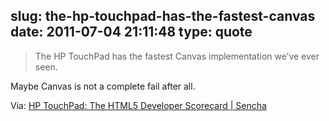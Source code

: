 slug: the-hp-touchpad-has-the-fastest-canvas
date: 2011-07-04 21:11:48
type: quote
---

> The HP TouchPad has the fastest Canvas implementation we’ve ever seen.

Maybe Canvas is not a complete fail after all.

 Via: [HP TouchPad: The HTML5 Developer Scorecard | Sencha](http://www.sencha.com/blog/hp-touchpad-the-html5-developer-scorecard)
